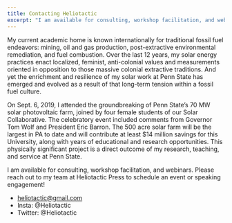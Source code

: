 ```yaml
---
title: Contacting Heliotactic
excerpt: "I am available for consulting, workshop facilitation, and webinars.  Please reach out to my team at Heliotactic Press to schedule an event or speaking engagement!"
---
```


My current academic home is known internationally for traditional fossil fuel endeavors: mining, oil and gas production, post-extractive environmental remediation, and fuel combustion. Over the last 12 years, my solar energy practices enact localized, feminist, anti-colonial values and measurements oriented in opposition to those massive colonial extractive traditions. And yet the enrichment and resilience of my solar work at Penn State has emerged and evolved as a result of that long-term tension within a fossil fuel culture. 

On Sept. 6, 2019, I attended the groundbreaking of Penn State’s 70 MW solar photovoltaic farm, joined by four female students of our Solar Collaborative. The celebratory event included comments from Governor Tom Wolf and President Eric Barron. The 500 acre solar farm will be the largest in PA to date and will contribute at least $14 million savings for this University, along with years of educational and research opportunities. This physically significant project is a direct outcome of my research, teaching, and service at Penn State.

I am available for consulting, workshop facilitation, and webinars.  Please reach out to my team at Heliotactic Press to schedule an event or speaking engagement!

* heliotactic@gmail.com
* Insta: @Heliotactic
* Twitter: @Heliotactic
